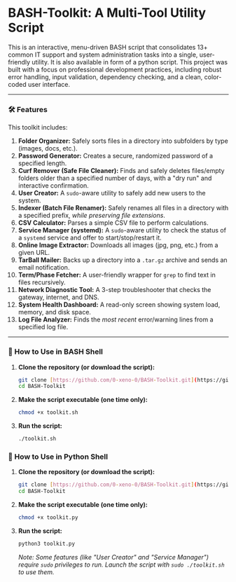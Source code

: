 # BASH-Toolkit: A Multi-Tool Utility Script

This is an interactive, menu-driven BASH script that consolidates 13+ common IT support and system administration tasks into a single, user-friendly utility.
It is also available in form of a python script.
This project was built with a focus on professional development practices, including robust error handling, input validation, dependency checking, and a clean, color-coded user interface.

---

### 🛠️ Features

This toolkit includes:
1.  **Folder Organizer:** Safely sorts files in a directory into subfolders by type (images, docs, etc.).
2.  **Password Generator:** Creates a secure, randomized password of a specified length.
3.  **Curf Remover (Safe File Cleaner):** Finds and safely deletes files/empty folders older than a specified number of days, with a "dry run" and interactive confirmation.
4.  **User Creator:** A `sudo`-aware utility to safely add new users to the system.
5.  **Indexer (Batch File Renamer):** Safely renames all files in a directory with a specified prefix, *while preserving file extensions*.
6.  **CSV Calculator:** Parses a simple CSV file to perform calculations.
7.  **Service Manager (systemd):** A `sudo`-aware utility to check the status of a `systemd` service and offer to start/stop/restart it.
8.  **Online Image Extractor:** Downloads all images (jpg, png, etc.) from a given URL.
9.  **TarBall Mailer:** Backs up a directory into a `.tar.gz` archive and sends an email notification.
10. **Term/Phase Fetcher:** A user-friendly wrapper for `grep` to find text in files recursively.
11. **Network Diagnostic Tool:** A 3-step troubleshooter that checks the gateway, internet, and DNS.
12. **System Health Dashboard:** A read-only screen showing system load, memory, and disk space.
13. **Log File Analyzer:** Finds the *most recent* error/warning lines from a specified log file.

---

### 🚀 How to Use in BASH Shell

1.  **Clone the repository (or download the script):**
    ```bash
    git clone [https://github.com/0-xeno-0/BASH-Toolkit.git](https://github.com/0-xeno-0/BASH-Toolkit.git)
    cd BASH-Toolkit
    ```
2.  **Make the script executable (one time only):**
    ```bash
    chmod +x toolkit.sh
    ```
3.  **Run the script:**
    ```bash
    ./toolkit.sh
    ```

### 🚀 How to Use in Python Shell

1.  **Clone the repository (or download the script):**
    ```bash
    git clone [https://github.com/0-xeno-0/BASH-Toolkit.git](https://github.com/0-xeno-0/BASH-Toolkit.git)
    cd BASH-Toolkit
    ```
2.  **Make the script executable (one time only):**
    ```bash
    chmod +x toolkit.py
    ```
3.  **Run the script:**
    ```bash
    python3 toolkit.py
    ```
    *Note: Some features (like "User Creator" and "Service Manager") require `sudo` privileges to run. Launch the script with `sudo ./toolkit.sh` to use them.*
